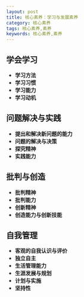 ```yaml
---
layout: post
title: 核心素养：学习与发展素养
category: 核心素养
tags: 核心素养,素养
keywords: 核心素养,素养
---
```



## 学会学习

- **学习方法**
- **学习习惯**
- **学习能力**
- __学习动机__


## 问题解决与实践

- **提出和解决新问题的能力**
- **问题的解决与决策**
- **探究精神**
- **实践能力**


## 批判与创造

- **批判精神**
- **批判能力**
- **创新精神**
- **创造能力与创新技能**


## 自我管理

- **客观的自我认识与评价**
- **独立自主**
- **生活管理能力**
- **生涯发展与规划**
- **计划与实施**
- **坚持性**


